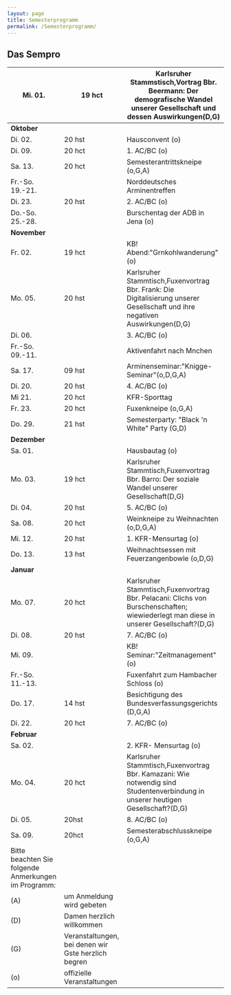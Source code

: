 ```yaml
---
layout: page
title: Semesterprogramm
permalink: /Semesterprogramm/
---
```

## Das Sempro


| Mi. 01.                                              | 19 hct                                              | Karlsruher Stammstisch,Vortrag Bbr. Beermann: Der demografische Wandel unserer Gesellschaft und dessen Auswirkungen(D,G)             |
| ---------------------------------------------------- | --------------------------------------------------- | ------------------------------------------------------------------------------------------------------------------------------------ |
| **Oktober**                                          |                                                     |                                                                                                                                      |
| Di. 02.                                              | 20 hst                                              | Hausconvent (o)                                                                                                                      |
| Di. 09.                                              | 20 hct                                              | 1. AC/BC (o)                                                                                                                         |
| Sa. 13.                                              | 20 hct                                              | Semesterantrittskneipe (o,G,A)                                                                                                       |
| Fr.-So. 19.-21.                                      |                                                     | Norddeutsches Arminentreffen                                                                                                         |
| Di. 23.                                              | 20 hst                                              | 2. AC/BC (o)                                                                                                                         |
| Do.-So. 25.-28.                                      |                                                     | Burschentag der ADB in Jena (o)                                                                                                      |
| **November**                                         |                                                     |                                                                                                                                      |
| Fr. 02.                                              | 19 hct                                              | KB! Abend:"Grnkohlwanderung"(o)                                                                                                      |
| Mo. 05.                                              | 20 hst                                              | Karlsruher Stammtisch,Fuxenvortrag Bbr. Frank: Die Digitalisierung unserer Gesellschaft und ihre negativen Auswirkungen(D,G)         |
| Di. 06.                                              |                                                     | 3. AC/BC (o)                                                                                                                         |
| Fr.-So. 09.-11.                                      |                                                     | Aktivenfahrt nach Mnchen                                                                                                             |
| Sa. 17.                                              | 09 hst                                              | Arminenseminar:"Knigge-Seminar"(o,D,G,A)                                                                                             |
| Di. 20.                                              | 20 hst                                              | 4. AC/BC (o)                                                                                                                         |
| Mi 21.                                               | 20 hct                                              | KFR-Sporttag                                                                                                                         |
| Fr. 23.                                              | 20 hct                                              | Fuxenkneipe (o,G,A)                                                                                                                  |
| Do. 29.                                              | 21 hst                                              | Semesterparty: "Black 'n White" Party (G,D)                                                                                          |
| **Dezember**                                         |                                                     |                                                                                                                                      |
| Sa. 01.                                              |                                                     | Hausbautag (o)                                                                                                                       |
| Mo. 03.                                              | 19 hct                                              | Karlsruher Stammtisch,Fuxenvortrag Bbr. Barro: Der soziale Wandel unserer Gesellschaft(D,G)                                          |
| Di. 04.                                              | 20 hst                                              | 5. AC/BC (o)                                                                                                                         |
| Sa. 08.                                              | 20 hct                                              | Weinkneipe zu Weihnachten (o,D,G,A)                                                                                                  |
| Mi. 12.                                              | 20 hst                                              | 1. KFR-Mensurtag (o)                                                                                                                 |
| Do. 13.                                              | 13 hst                                              | Weihnachtsessen mit Feuerzangenbowle (o,D,G)                                                                                         |
| **Januar**                                           |                                                     |                                                                                                                                      |
| Mo. 07.                                              | 20 hct                                              | Karlsruher Stammtisch,Fuxenvortrag Bbr. Pelacani: Clichs von Burschenschaften; wiewiederlegt man diese in unserer Gesellschaft?(D,G) |
| Di. 08.                                              | 20 hst                                              | 7. AC/BC (o)                                                                                                                         |
| Mi. 09.                                              |                                                     | KB! Seminar:"Zeitmanagement"(o)                                                                                                      |
| Fr.-So. 11.-13.                                      |                                                     | Fuxenfahrt zum Hambacher Schloss (o)                                                                                                 |
| Do. 17.                                              | 14 hst                                              | Besichtigung des Bundesverfassungsgerichts (D,G,A)                                                                                   |
| Di. 22.                                              | 20 hct                                              | 7. AC/BC (o)                                                                                                                         |
| **Februar**                                          |                                                     |                                                                                                                                      |
| Sa. 02.                                              |                                                     | 2. KFR- Mensurtag (o)                                                                                                                |
| Mo. 04.                                              | 20 hct                                              | Karlsruher Stammtisch,Fuxenvortrag Bbr. Kamazani: Wie notwendig sind Studentenverbindung in unserer heutigen Gesellschaft?(D,G)      |
| Di. 05.                                              | 20hst                                               | 8. AC/BC (o)                                                                                                                         |
| Sa. 09.                                              | 20hct                                               | Semesterabschlusskneipe (o,G,A)                                                                                                      |
| Bitte beachten Sie folgende Anmerkungen im Programm: |                                                     |                                                                                                                                      |
| (A)                                                  | um Anmeldung wird gebeten                           |                                                                                                                                      |
| (D)                                                  | Damen herzlich willkommen                           |                                                                                                                                      |
| (G)                                                  | Veranstaltungen, bei denen wir Gste herzlich begren |                                                                                                                                      |
| (o)                                                  | offizielle Veranstaltungen                          |